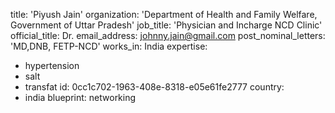 title: 'Piyush Jain'
organization: 'Department of Health and Family Welfare, Government of Uttar Pradesh'
job_title: 'Physician and Incharge NCD Clinic'
official_title: Dr.
email_address: johnny.jain@gmail.com
post_nominal_letters: 'MD,DNB, FETP-NCD'
works_in: India
expertise:
  - hypertension
  - salt
  - transfat
id: 0cc1c702-1963-408e-8318-e05e61fe2777
country:
  - india
blueprint: networking
